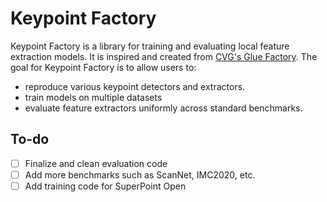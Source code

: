 # Keypoint Factory

Keypoint Factory is a library for training and evaluating local feature extraction models. It is inspired and created from [CVG's Glue Factory](https://github.com/cvg/glue-factory). The goal for Keypoint Factory is to allow users to:
- reproduce various keypoint detectors and extractors.
- train models on multiple datasets
- evaluate feature extractors uniformly across standard benchmarks.

## To-do
- [ ] Finalize and clean evaluation code
- [ ] Add more benchmarks such as ScanNet, IMC2020, etc.
- [ ] Add training code for SuperPoint Open
